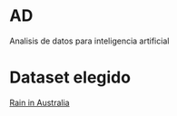 # AD
Analisis de datos para inteligencia artificial

# Dataset elegido

[Rain in Australia](https://www.kaggle.com/datasets/jsphyg/weather-dataset-rattle-package/data)
